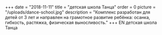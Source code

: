 +++
date = "2018-11-11"
title = "детская школа Танца"
order = 0
picture = "/uploads/dance-school.jpg"
description = "Комплекс разработан для детей от 3 лет и направлен на грамотное развитие ребёнка: осанка, гибкость, растяжка, физическая выносливость."
+++
EN
детская школа Танца

